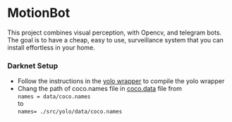 # MotionBot

This project combines visual perception, with Opencv, and telegram bots.
The goal is to have a cheap, easy to use, surveillance system that you can install effortless in your home.


### Darknet Setup
- Follow the instructions in the [yolo wrapper](https://github.com/madhawav/YOLO3-4-Py) to compile the yolo wrapper
- Chang the path of coco.names file in [coco.data](yolo/cfg/coco.data) file from\
`names = data/coco.names`\
to\
 `names= ./src/yolo/data/coco.names`